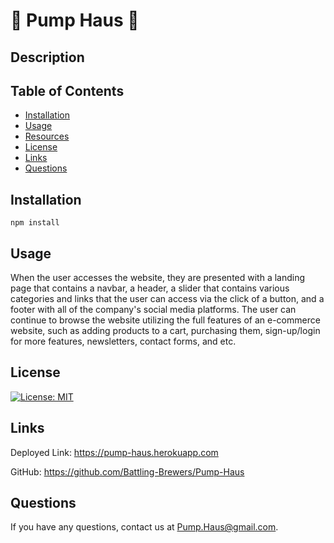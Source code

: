 # 💪 Pump Haus 💪

## Description

## Table of Contents

* [Installation](#installation)
* [Usage](#usage)
* [Resources](#resources)
* [License](#license)
* [Links](#links)
* [Questions](#questions)

## Installation

```
npm install
```

## Usage

When the user accesses the website, they are presented with a landing page that contains a navbar, a header, a slider that contains various categories and links that the user can access via the click of a button, and a footer with all of the company's social media platforms. The user can continue to browse the website utilizing the full features of an e-commerce website, such as adding products to a cart, purchasing them, sign-up/login for more features, newsletters, contact forms, and etc.

## License

[![License: MIT](https://img.shields.io/badge/License-MIT-yellow.svg)](https://opensource.org/licenses/MIT)

## Links

Deployed Link: https://pump-haus.herokuapp.com

GitHub: https://github.com/Battling-Brewers/Pump-Haus

## Questions

If you have any questions, contact us at Pump.Haus@gmail.com.